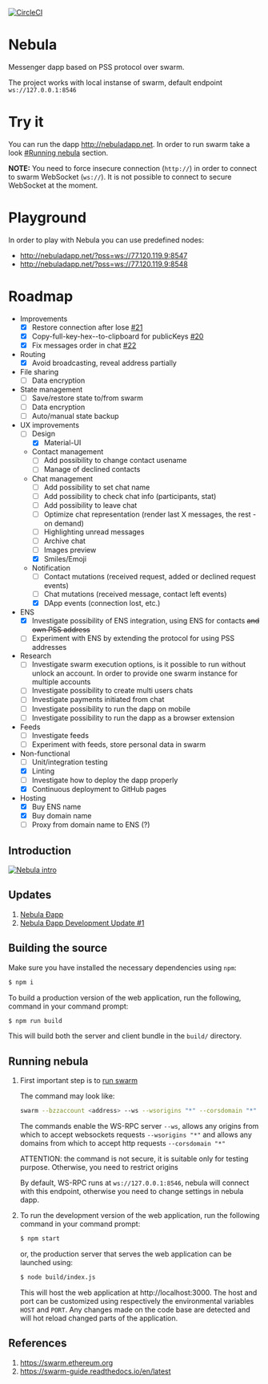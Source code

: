 [![CircleCI](https://circleci.com/gh/okamilab/nebula/tree/master.svg?style=svg)](https://circleci.com/gh/okamilab/nebula/tree/master)

# Nebula
Messenger dapp based on PSS protocol over swarm.

The project works with local instanse of swarm, default endpoint `ws://127.0.0.1:8546`

# Try it
You can run the dapp http://nebuladapp.net. In order to run swarm take a look [#Running nebula](https://github.com/okamilab/nebula#running-nebula) section.

**NOTE:** You need to force insecure connection (`http://`) in order to connect to swarm WebSocket (`ws://`). It is not possible to connect to secure WebSocket at the moment.

# Playground
In order to play with Nebula you can use predefined nodes:
* http://nebuladapp.net/?pss=ws://77.120.119.9:8547
* http://nebuladapp.net/?pss=ws://77.120.119.9:8548

# Roadmap
* Improvements
	* [x] Restore connection after lose [#21](https://github.com/okamilab/nebula/issues/21)
	* [x] Copy-full-key-hex--to-clipboard for publicKeys [#20](https://github.com/okamilab/nebula/issues/20)
	* [x] Fix messages order in chat [#22](https://github.com/okamilab/nebula/issues/22)
	
* Routing
	* [x] Avoid broadcasting, reveal address partially

* File sharing
	* [ ] Data encryption
	
* State management
	* [ ] Save/restore state to/from swarm
	* [ ] Data encryption
	* [ ] Auto/manual state backup

* UX improvements
	* [ ] Design
		* [x] Material-UI
	* Contact management
		* [ ] Add possibility to change contact usename
		* [ ] Manage of declined contacts
	* Chat management
		* [ ] Add possibility to set chat name
		* [ ] Add possibility to check chat info (participants, stat)
		* [ ] Add possibility to leave chat
		* [ ] Optimize chat representation (render last X messages, the rest - on demand)
		* [ ] Highlighting unread messages
		* [ ] Archive chat
		* [ ] Images preview
		* [x] Smiles/Emoji
	* Notification
		* [ ] Contact mutations (received request, added or declined request events)
		* [ ] Chat mutations (received message, contact left events)
		* [x] DApp events (connection lost, etc.)
		
* ENS
	* [x] Investigate possibility of ENS integration, using ENS for contacts <s>and own PSS address</s>
	* [ ] Experiment with ENS by extending the protocol for using PSS addresses
	
* Research
	* [ ] Investigate swarm execution options, is it possible to run without unlock an account. In order to provide one swarm instance for multiple accounts
	* [ ] Investigate possibility to create multi users chats
	* [ ] Investigate payments initiated from chat
	* [ ] Investigate possibility to run the dapp on mobile
	* [ ] Investigate possibility to run the dapp as a browser extension
	
* Feeds
	* [ ] Investigate feeds
	* [ ] Experiment with feeds, store personal data in swarm

* Non-functional
	* [ ] Unit/integration testing
	* [x] Linting
	* [ ] Investigate how to deploy the dapp properly
	* [x] Continuous deployment to GitHub pages

* Hosting
	* [x] Buy ENS name
	* [x] Buy domain name
	* [ ] Proxy from domain name to ENS (?)

## Introduction
[![Nebula intro](https://img.youtube.com/vi/RKPL8Njbu84/0.jpg)](https://www.youtube.com/watch?v=RKPL8Njbu84)

## Updates
1. [Nebula Ðapp](https://medium.com/okami-lab/nebula-%C3%B0app-870dc7602deb)
2. [Nebula Ðapp Development Update #1](https://medium.com/okami-lab/nebula-%C3%B0app-development-update-1-ad4182978013)

## Building the source
Make sure you have installed the necessary dependencies using `npm`:

```sh
$ npm i
```

To build a production version of the web application, run the following,
command in your command prompt:

```sh
$ npm run build
```

This will build both the server and client bundle in the `build/`
directory.

## Running nebula
1. First important step is to [run swarm](https://swarm-guide.readthedocs.io/en/latest/gettingstarted.html)

	The command may look like:
	```sh
	swarm --bzzaccount <address> --ws --wsorigins "*" --corsdomain "*"
	```
	The commands enable the WS-RPC server `--ws`, allows any origins from which to accept websockets requests `--wsorigins "*"` and allows any domains from which to accept http requests `--corsdomain "*"`
	
	ATTENTION: the command is not secure, it is suitable only for testing purpose. Otherwise, you need to restrict origins

	By default, WS-RPC runs at `ws://127.0.0.1:8546`, nebula will connect with this endpoint, otherwise you need to change settings in nebula dapp.

2. To run the development version of the web application, run the following
command in your command prompt:

	```sh
	$ npm start
	```
	or, the production server that serves the web
application can be launched using:

	```sh
	$ node build/index.js
	```

	This will host the web application at http://localhost:3000. The host
and port can be customized using respectively the environmental variables
`HOST` and `PORT`. Any changes made on the code base are detected and
will hot reload changed parts of the application.

## References
1. https://swarm.ethereum.org
2. https://swarm-guide.readthedocs.io/en/latest